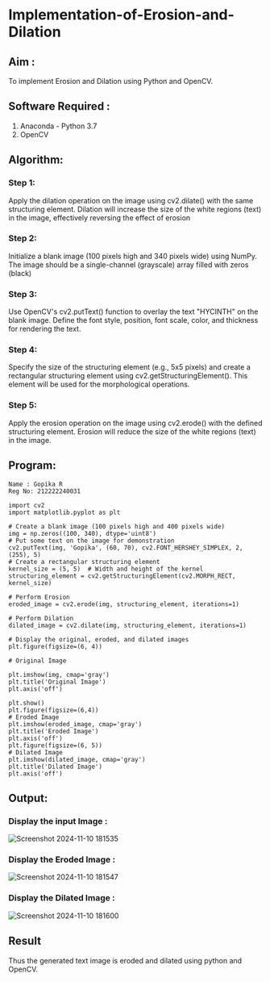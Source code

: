 # Implementation-of-Erosion-and-Dilation
## Aim :
To implement Erosion and Dilation using Python and OpenCV.
## Software Required :
1. Anaconda - Python 3.7
2. OpenCV
## Algorithm:
### Step 1:
Apply the dilation operation on the image using cv2.dilate() with the same structuring element. Dilation will increase the size of the white regions (text) in the image, effectively reversing the effect of erosion

### Step 2:
Initialize a blank image (100 pixels high and 340 pixels wide) using NumPy. The image should be a single-channel (grayscale) array filled with zeros (black)

### Step 3:
Use OpenCV's cv2.putText() function to overlay the text "HYCINTH" on the blank image. Define the font style, position, font scale, color, and thickness for rendering the text.

### Step 4:
Specify the size of the structuring element (e.g., 5x5 pixels) and create a rectangular structuring element using cv2.getStructuringElement(). This element will be used for the morphological operations.

### Step 5:
Apply the erosion operation on the image using cv2.erode() with the defined structuring element. Erosion will reduce the size of the white regions (text) in the image.
 
## Program:
``` 
Name : Gopika R
Reg No: 212222240031
```
```
import cv2
import matplotlib.pyplot as plt

# Create a blank image (100 pixels high and 400 pixels wide)
img = np.zeros((100, 340), dtype='uint8')
# Put some text on the image for demonstration
cv2.putText(img, 'Gopika', (60, 70), cv2.FONT_HERSHEY_SIMPLEX, 2, (255), 5)
# Create a rectangular structuring element
kernel_size = (5, 5)  # Width and height of the kernel
structuring_element = cv2.getStructuringElement(cv2.MORPH_RECT, kernel_size)

# Perform Erosion
eroded_image = cv2.erode(img, structuring_element, iterations=1)

# Perform Dilation
dilated_image = cv2.dilate(img, structuring_element, iterations=1)

# Display the original, eroded, and dilated images
plt.figure(figsize=(6, 4))

# Original Image

plt.imshow(img, cmap='gray')
plt.title('Original Image')
plt.axis('off')

plt.show()
plt.figure(figsize=(6,4))
# Eroded Image
plt.imshow(eroded_image, cmap='gray')
plt.title('Eroded Image')
plt.axis('off')
plt.figure(figsize=(6, 5))
# Dilated Image
plt.imshow(dilated_image, cmap='gray')
plt.title('Dilated Image')
plt.axis('off')
```

## Output:

### Display the input Image :

![Screenshot 2024-11-10 181535](https://github.com/user-attachments/assets/712599ce-975a-4426-b8b1-b3bbf23b95b1)


### Display the Eroded Image :

![Screenshot 2024-11-10 181547](https://github.com/user-attachments/assets/dec4637b-3ab6-457d-b466-3b01cd93c51f)

### Display the Dilated Image :
![Screenshot 2024-11-10 181600](https://github.com/user-attachments/assets/7f2d913b-6744-44c6-a920-e1774bf92790)
## Result
Thus the generated text image is eroded and dilated using python and OpenCV.
